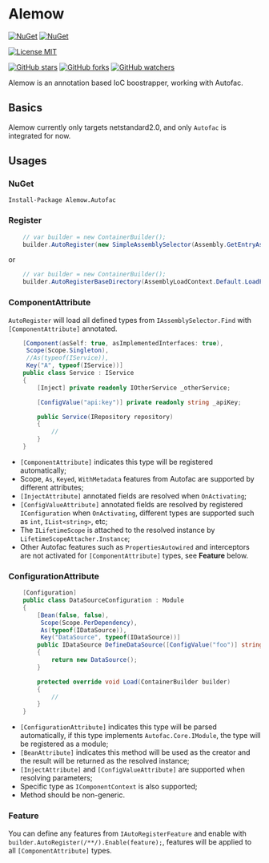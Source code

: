 # Alemow

[![NuGet](https://img.shields.io/nuget/v/Alemow.Autofac.svg)](https://www.nuget.org/packages/Alemow.Autofac)
[![NuGet](https://img.shields.io/nuget/dt/Alemow.Autofac.svg)](https://www.nuget.org/packages/Alemow.Autofac)

[![License MIT](https://img.shields.io/badge/license-MIT-green.svg)](https://opensource.org/licenses/MIT) 

[![GitHub stars](https://img.shields.io/github/stars/xkinepa/Alemow.svg?style=social&label=Star)](https://github.com/xkinepa/Alemow)
[![GitHub forks](https://img.shields.io/github/forks/xkinepa/Alemow.svg?style=social&label=Fork)](https://github.com/xkinepa/Alemow)
[![GitHub watchers](https://img.shields.io/github/watchers/xkinepa/Alemow.svg?style=social&label=Watch)](https://github.com/xkinepa/Alemow)

Alemow is an annotation based IoC boostrapper, working with Autofac.

## Basics

Alemow currently only targets netstandard2.0, and only `Autofac` is integrated for now.

## Usages

### NuGet
`Install-Package Alemow.Autofac`

### Register

```csharp
    // var builder = new ContainerBuilder();
    builder.AutoRegister(new SimpleAssemblySelector(Assembly.GetEntryAssembly()));
```

or

```csharp
    // var builder = new ContainerBuilder();
    builder.AutoRegisterBaseDirectory(AssemblyLoadContext.Default.LoadFromAssemblyPath, excludes: Enumerables.List(@"System.*", @"Microsoft.*")); // use Assembly.LoadFile for dotnetfx
```

### ComponentAttribute

`AutoRegister` will load all defined types from `IAssemblySelector.Find` with `[ComponentAttribute]` annotated.

```csharp
    [Component(asSelf: true, asImplementedInterfaces: true),
     Scope(Scope.Singleton),
     //As(typeof(IService)),
     Key("A", typeof(IService))]
    public class Service : IService
    {
        [Inject] private readonly IOtherService _otherService;

        [ConfigValue("api:key")] private readonly string _apiKey;

        public Service(IRepository repository)
        {
            //
        }
    }
```

* `[ComponentAttribute]` indicates this type will be registered automatically;
* Scope, `As`, `Keyed`, `WithMetadata` features from Autofac are supported by different attributes;
* `[InjectAttribute]` annotated fields are resolved when `OnActivating`;
* `[ConfigValueAttribute]` annotated fields are resolved by registered `IConfiguration` when `OnActivating`, different types are supported such as `int`, `IList<string>`, etc;
* The `ILifetimeScope` is attached to the resolved instance by `LifetimeScopeAttacher.Instance`;
* Other Autofac features such as `PropertiesAutowired` and interceptors are not activated for `[ComponentAttribute]` types, see **Feature** below.

### ConfigurationAttribute

```csharp
    [Configuration]
    public class DataSourceConfiguration : Module
    {
        [Bean(false, false),
         Scope(Scope.PerDependency),
         As(typeof(IDataSource)),
         Key("DataSource", typeof(IDataSource))]
        public IDataSource DefineDataSource([ConfigValue("foo")] string foo, [Inject] IConfiguration configuration, IComponentContext context)
        {
            return new DataSource();
        }

        protected override void Load(ContainerBuilder builder)
        {
            //
        }
    }
```

* `[ConfigurationAttribute]` indicates this type will be parsed automatically, if this type implements `Autofac.Core.IModule`, the type will be registered as a module;
* `[BeanAttribute]` indicates this method will be used as the creator and the result will be returned as the resolved instance;
* `[InjectAttribute]` and `[ConfigValueAttribute]` are supported when resolving parameters;
* Specific type as `IComponentContext` is also supported;
* Method should be non-generic.

### Feature

You can define any features from `IAutoRegisterFeature` and enable with `builder.AutoRegister(/**/).Enable(feature);`, features will be applied to all `[ComponentAttribute]` types.
